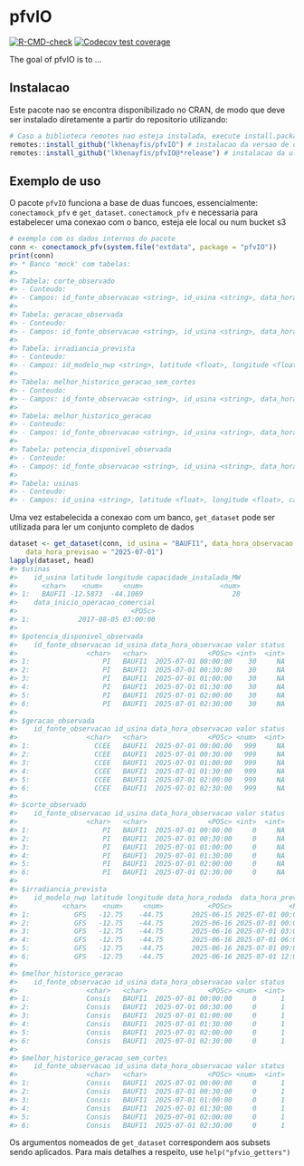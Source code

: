 
<!-- README.md is generated from README.Rmd. Please edit that file -->

# pfvIO

<!-- badges: start -->

[![R-CMD-check](https://github.com/lkhenayfis/pfvIO/actions/workflows/R-CMD-check.yaml/badge.svg)](https://github.com/lkhenayfis/pfvIO/actions/workflows/R-CMD-check.yaml)
[![Codecov test
coverage](https://codecov.io/gh/lkhenayfis/pfvIO/graph/badge.svg)](https://app.codecov.io/gh/lkhenayfis/pfvIO)
<!-- badges: end -->

The goal of pfvIO is to …

## Instalacao

Este pacote nao se encontra disponibilizado no CRAN, de modo que deve
ser instalado diretamente a partir do repositorio utilizando:

``` r
# Caso a biblioteca remotes nao esteja instalada, execute install.packages("remotes") primeiro
remotes::install_github("lkhenayfis/pfvIO") # instalacao da versao de desenvolvimento
remotes::install_github("lkhenayfis/pfvIO@*release") # instalacao da ultima versao fechada
```

## Exemplo de uso

O pacote `pfvIO` funciona a base de duas funcoes, essencialmente:
`conectamock_pfv` e `get_dataset`. `conectamock_pfv` e necessaria para
estabelecer uma conexao com o banco, esteja ele local ou num bucket s3

``` r
# exemplo com os dados internos do pacote
conn <- conectamock_pfv(system.file("extdata", package = "pfvIO"))
print(conn)
#> * Banco 'mock' com tabelas: 
#> 
#> Tabela: corte_observado
#> - Conteudo:  
#> - Campos: id_fonte_observacao <string>, id_usina <string>, data_hora_observacao <datetime>, valor <float>, status <int> 
#> 
#> Tabela: geracao_observada
#> - Conteudo:  
#> - Campos: id_fonte_observacao <string>, id_usina <string>, data_hora_observacao <datetime>, valor <float>, status <int> 
#> 
#> Tabela: irradiancia_prevista
#> - Conteudo:  
#> - Campos: id_modelo_nwp <string>, latitude <float>, longitude <float>, data_hora_rodada <datetime>, data_hora_previsao <datetime>, valor <float> 
#> 
#> Tabela: melhor_historico_geracao_sem_cortes
#> - Conteudo:  
#> - Campos: id_fonte_observacao <string>, id_usina <string>, data_hora_observacao <datetime>, valor <float>, status <int> 
#> 
#> Tabela: melhor_historico_geracao
#> - Conteudo:  
#> - Campos: id_fonte_observacao <string>, id_usina <string>, data_hora_observacao <datetime>, valor <float>, status <int> 
#> 
#> Tabela: potencia_disponivel_observada
#> - Conteudo:  
#> - Campos: id_fonte_observacao <string>, id_usina <string>, data_hora_observacao <datetime>, valor <float>, status <int> 
#> 
#> Tabela: usinas
#> - Conteudo:  
#> - Campos: id_usina <string>, latitude <float>, longitude <float>, capacidade_instalada_MW <float>, data_inicio_operacao_comercial <datetime>
```

Uma vez estabelecida a conexao com um banco, `get_dataset` pode ser
utilizada para ler um conjunto completo de dados

``` r
dataset <- get_dataset(conn, id_usina = "BAUFI1", data_hora_observacao = "2025-07-01",
    data_hora_previsao = "2025-07-01")
lapply(dataset, head)
#> $usinas
#>    id_usina latitude longitude capacidade_instalada_MW
#>      <char>    <num>     <num>                   <num>
#> 1:   BAUFI1 -12.5873  -44.1069                      28
#>    data_inicio_operacao_comercial
#>                            <POSc>
#> 1:            2017-08-05 03:00:00
#> 
#> $potencia_disponivel_observada
#>    id_fonte_observacao id_usina data_hora_observacao valor status
#>                 <char>   <char>               <POSc> <int>  <int>
#> 1:                  PI   BAUFI1  2025-07-01 00:00:00    30     NA
#> 2:                  PI   BAUFI1  2025-07-01 00:30:00    30     NA
#> 3:                  PI   BAUFI1  2025-07-01 01:00:00    30     NA
#> 4:                  PI   BAUFI1  2025-07-01 01:30:00    30     NA
#> 5:                  PI   BAUFI1  2025-07-01 02:00:00    30     NA
#> 6:                  PI   BAUFI1  2025-07-01 02:30:00    30     NA
#> 
#> $geracao_observada
#>    id_fonte_observacao id_usina data_hora_observacao valor status
#>                 <char>   <char>               <POSc> <num>  <int>
#> 1:                CCEE   BAUFI1  2025-07-01 00:00:00   999     NA
#> 2:                CCEE   BAUFI1  2025-07-01 00:30:00   999     NA
#> 3:                CCEE   BAUFI1  2025-07-01 01:00:00   999     NA
#> 4:                CCEE   BAUFI1  2025-07-01 01:30:00   999     NA
#> 5:                CCEE   BAUFI1  2025-07-01 02:00:00   999     NA
#> 6:                CCEE   BAUFI1  2025-07-01 02:30:00   999     NA
#> 
#> $corte_observado
#>    id_fonte_observacao id_usina data_hora_observacao valor status
#>                 <char>   <char>               <POSc> <int>  <int>
#> 1:                  PI   BAUFI1  2025-07-01 00:00:00     0     NA
#> 2:                  PI   BAUFI1  2025-07-01 00:30:00     0     NA
#> 3:                  PI   BAUFI1  2025-07-01 01:00:00     0     NA
#> 4:                  PI   BAUFI1  2025-07-01 01:30:00     0     NA
#> 5:                  PI   BAUFI1  2025-07-01 02:00:00     0     NA
#> 6:                  PI   BAUFI1  2025-07-01 02:30:00     0     NA
#> 
#> $irradiancia_prevista
#>    id_modelo_nwp latitude longitude data_hora_rodada  data_hora_previsao  valor
#>           <char>    <num>     <num>           <POSc>              <POSc>  <num>
#> 1:           GFS   -12.75    -44.75       2025-06-15 2025-07-01 00:00:00 706.91
#> 2:           GFS   -12.75    -44.75       2025-06-16 2025-07-01 00:00:00  34.87
#> 3:           GFS   -12.75    -44.75       2025-06-16 2025-07-01 03:00:00  69.75
#> 4:           GFS   -12.75    -44.75       2025-06-16 2025-07-01 06:00:00 104.62
#> 5:           GFS   -12.75    -44.75       2025-06-16 2025-07-01 09:00:00 307.17
#> 6:           GFS   -12.75    -44.75       2025-06-16 2025-07-01 12:00:00 509.71
#> 
#> $melhor_historico_geracao
#>    id_fonte_observacao id_usina data_hora_observacao valor status
#>                 <char>   <char>               <POSc> <num>  <int>
#> 1:              Consis   BAUFI1  2025-07-01 00:00:00     0      1
#> 2:              Consis   BAUFI1  2025-07-01 00:30:00     0      1
#> 3:              Consis   BAUFI1  2025-07-01 01:00:00     0      1
#> 4:              Consis   BAUFI1  2025-07-01 01:30:00     0      1
#> 5:              Consis   BAUFI1  2025-07-01 02:00:00     0      1
#> 6:              Consis   BAUFI1  2025-07-01 02:30:00     0      1
#> 
#> $melhor_historico_geracao_sem_cortes
#>    id_fonte_observacao id_usina data_hora_observacao valor status
#>                 <char>   <char>               <POSc> <num>  <int>
#> 1:              Consis   BAUFI1  2025-07-01 00:00:00     0      1
#> 2:              Consis   BAUFI1  2025-07-01 00:30:00     0      1
#> 3:              Consis   BAUFI1  2025-07-01 01:00:00     0      1
#> 4:              Consis   BAUFI1  2025-07-01 01:30:00     0      1
#> 5:              Consis   BAUFI1  2025-07-01 02:00:00     0      1
#> 6:              Consis   BAUFI1  2025-07-01 02:30:00     0      1
```

Os argumentos nomeados de `get_dataset` correspondem aos subsets sendo
aplicados. Para mais detalhes a respeito, use `help("pfvio_getters")`

